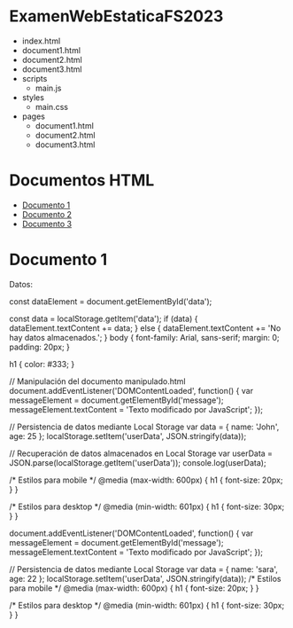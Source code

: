 # ExamenWebEstaticaFS2023
- index.html
- document1.html
- document2.html
- document3.html
- scripts
  - main.js
- styles
  - main.css
- pages
  - document1.html
  - document2.html
  - document3.html

<!DOCTYPE html>
<html lang="es">
<head>
  <meta charset="UTF-8">
  <meta name="viewport" content="width=device-width, initial-scale=1.0">
  <link rel="stylesheet" href="styles/main.css">
  <title>Documentos HTML</title>
</head>
<body>
  <h1>Documentos HTML</h1>
  <ul>
    <li><a href="pages/document1.html">Documento 1</a></li>
    <li><a href="pages/document2.html">Documento 2</a></li>
    <li><a href="pages/document3.html">Documento 3</a></li>
  </ul>

  <script src="scripts/main.js"></script>
</body>
</html>
<!DOCTYPE html>
<html lang="es">
<head>
  <meta charset="UTF-8">
  <meta name="viewport" content="width=device-width, initial-scale=1.0">
  <link rel="stylesheet" href="../styles/main.css">
  <title>Documento 1</title>
</head>
<body>
  <h1>Documento 1</h1>
  <p id="data">Datos: </p>

  <script src="../scripts/main.js"></script>
</body>
</html/
  
const dataElement = document.getElementById('data');

const data = localStorage.getItem('data');
if (data) {
  dataElement.textContent += data;
} else {
  dataElement.textContent += 'No hay datos almacenados.';
}
body {
  font-family: Arial, sans-serif;
  margin: 0;
  padding: 20px;
}

h1 {
  color: #333;
}

  
  // Manipulación del documento manipulado.html
document.addEventListener('DOMContentLoaded', function() {
  var messageElement = document.getElementById('message');
  messageElement.textContent = 'Texto modificado por JavaScript';
});

// Persistencia de datos mediante Local Storage
var data = {
  name: 'John',
  age: 25
};
localStorage.setItem('userData', JSON.stringify(data));

// Recuperación de datos almacenados en Local Storage
var userData = JSON.parse(localStorage.getItem('userData'));
console.log(userData);

/* Estilos para mobile */
@media (max-width: 600px) {
  h1 {
    font-size: 20px;
  }
}

/* Estilos para desktop */
@media (min-width: 601px) {
  h1 {
    font-size: 30px;
  }
}


document.addEventListener('DOMContentLoaded', function() {
  var messageElement = document.getElementById('message');
  messageElement.textContent = 'Texto modificado por JavaScript';
});

// Persistencia de datos mediante Local Storage
var data = {
  name: 'sara',
  age: 22
};
localStorage.setItem('userData', JSON.stringify(data));
/* Estilos para mobile */
@media (max-width: 600px) {
  h1 {
    font-size: 20px;
  }
}

/* Estilos para desktop */
@media (min-width: 601px) {
  h1 {
    font-size: 30px;
  }
}


